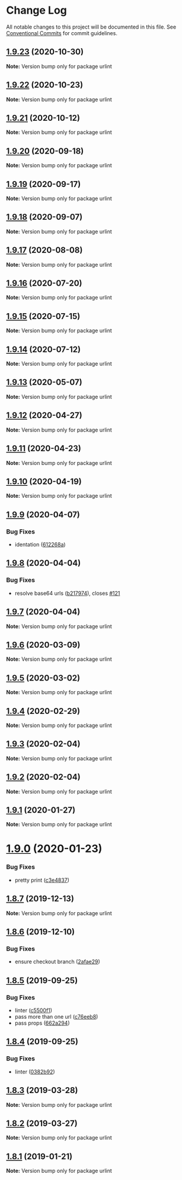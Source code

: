 # Change Log

All notable changes to this project will be documented in this file.
See [Conventional Commits](https://conventionalcommits.org) for commit guidelines.

## [1.9.23](https://github.com/urlint/urlint/compare/v1.9.22...v1.9.23) (2020-10-30)

**Note:** Version bump only for package urlint





## [1.9.22](https://github.com/urlint/urlint/compare/v1.9.21...v1.9.22) (2020-10-23)

**Note:** Version bump only for package urlint





## [1.9.21](https://github.com/urlint/urlint/compare/v1.9.20...v1.9.21) (2020-10-12)

**Note:** Version bump only for package urlint





## [1.9.20](https://github.com/urlint/urlint/compare/v1.9.19...v1.9.20) (2020-09-18)

**Note:** Version bump only for package urlint





## [1.9.19](https://github.com/urlint/urlint/compare/v1.9.18...v1.9.19) (2020-09-17)

**Note:** Version bump only for package urlint





## [1.9.18](https://github.com/urlint/urlint/compare/v1.9.17...v1.9.18) (2020-09-07)

**Note:** Version bump only for package urlint





## [1.9.17](https://github.com/urlint/urlint/compare/v1.9.16...v1.9.17) (2020-08-08)

**Note:** Version bump only for package urlint





## [1.9.16](https://github.com/urlint/urlint/compare/v1.9.15...v1.9.16) (2020-07-20)

**Note:** Version bump only for package urlint





## [1.9.15](https://github.com/urlint/urlint/compare/v1.9.14...v1.9.15) (2020-07-15)

**Note:** Version bump only for package urlint





## [1.9.14](https://github.com/urlint/urlint/compare/v1.9.13...v1.9.14) (2020-07-12)

**Note:** Version bump only for package urlint





## [1.9.13](https://github.com/urlint/urlint/compare/v1.9.12...v1.9.13) (2020-05-07)

**Note:** Version bump only for package urlint





## [1.9.12](https://github.com/urlint/urlint/compare/v1.9.11...v1.9.12) (2020-04-27)

**Note:** Version bump only for package urlint





## [1.9.11](https://github.com/urlint/urlint/compare/v1.9.10...v1.9.11) (2020-04-23)

**Note:** Version bump only for package urlint





## [1.9.10](https://github.com/urlint/urlint/compare/v1.9.9...v1.9.10) (2020-04-19)

**Note:** Version bump only for package urlint





## [1.9.9](https://github.com/urlint/urlint/compare/v1.9.8...v1.9.9) (2020-04-07)


### Bug Fixes

* identation ([612268a](https://github.com/urlint/urlint/commit/612268ac81d481412be7099bc02aff5579585558))





## [1.9.8](https://github.com/urlint/urlint/compare/v1.9.7...v1.9.8) (2020-04-04)


### Bug Fixes

* resolve base64 urls ([b217974](https://github.com/urlint/urlint/commit/b217974de3ad4944fd9a9ae3a82180a599d27470)), closes [#121](https://github.com/urlint/urlint/issues/121)





## [1.9.7](https://github.com/urlint/urlint/compare/v1.9.6...v1.9.7) (2020-04-04)

**Note:** Version bump only for package urlint





## [1.9.6](https://github.com/urlint/urlint/compare/v1.9.5...v1.9.6) (2020-03-09)

**Note:** Version bump only for package urlint





## [1.9.5](https://github.com/urlint/urlint/compare/v1.9.4...v1.9.5) (2020-03-02)

**Note:** Version bump only for package urlint





## [1.9.4](https://github.com/urlint/urlint/compare/v1.9.3...v1.9.4) (2020-02-29)

**Note:** Version bump only for package urlint





## [1.9.3](https://github.com/urlint/urlint/compare/v1.9.2...v1.9.3) (2020-02-04)

**Note:** Version bump only for package urlint





## [1.9.2](https://github.com/urlint/urlint/compare/v1.9.1...v1.9.2) (2020-02-04)

**Note:** Version bump only for package urlint





## [1.9.1](https://github.com/urlint/urlint/compare/v1.9.0...v1.9.1) (2020-01-27)

**Note:** Version bump only for package urlint





# [1.9.0](https://github.com/urlint/urlint/compare/v1.8.7...v1.9.0) (2020-01-23)


### Bug Fixes

* pretty print ([c3e4837](https://github.com/urlint/urlint/commit/c3e4837eddfda62d8d9bb112cd39bd3e4a4d860b))





## [1.8.7](https://github.com/urlint/urlint/compare/v1.8.6...v1.8.7) (2019-12-13)

**Note:** Version bump only for package urlint





## [1.8.6](https://github.com/urlint/urlint/compare/v1.8.5...v1.8.6) (2019-12-10)


### Bug Fixes

* ensure checkout branch ([2afae29](https://github.com/urlint/urlint/commit/2afae2951b24cc3dd91927a48872639a675d2fee))





## [1.8.5](https://github.com/urlint/urlint/compare/v1.8.4...v1.8.5) (2019-09-25)


### Bug Fixes

* linter ([c5500f1](https://github.com/urlint/urlint/commit/c5500f1))
* pass more than one url ([c76eeb8](https://github.com/urlint/urlint/commit/c76eeb8))
* pass props ([662a294](https://github.com/urlint/urlint/commit/662a294))





## [1.8.4](https://github.com/urlint/urlint/compare/v1.8.3...v1.8.4) (2019-09-25)


### Bug Fixes

* linter ([0382b92](https://github.com/urlint/urlint/commit/0382b92))





## [1.8.3](https://github.com/urlint/urlint/compare/v1.8.2...v1.8.3) (2019-03-28)

**Note:** Version bump only for package urlint





## [1.8.2](https://github.com/urlint/urlint/compare/v1.8.1...v1.8.2) (2019-03-27)

**Note:** Version bump only for package urlint





## [1.8.1](https://github.com/urlint/urlint/compare/1.5.3...1.8.1) (2019-01-21)

**Note:** Version bump only for package urlint
